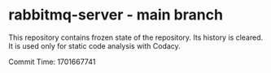 # rabbitmq-server - main branch

This repository contains frozen state of the repository.
Its history is cleared. It is used only for static code
analysis with Codacy.

Commit Time: 1701667741